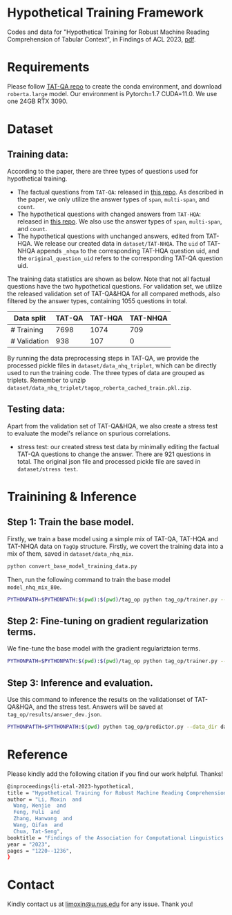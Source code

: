 # Hypothetical Training Framework
Codes and data for "Hypothetical Training for Robust Machine Reading Comprehension of Tabular Context", in Findings of ACL 2023, [pdf](https://aclanthology.org/2023.findings-acl.79.pdf). 

# Requirements
Please follow [TAT-QA repo](https://github.com/NExTplusplus/TAT-QA) to create the conda environment, and download `roberta.large` model. 
Our environment is Pytorch=1.7 CUDA=11.0. We use one 24GB RTX 3090. 

# Dataset

## Training data:
According to the paper, there are three types of questions used for hypothetical training. 
- The factual questions from `TAT-QA`: released in [this repo](https://github.com/NExTplusplus/TAT-QA). As described in the paper, we only utilize the answer types of `span`, `multi-span`, and `count`. 
- The hypothetical questions with changed answers from `TAT-HQA`: released in [this repo](https://github.com/NExTplusplus/TAT-HQA). We also use the answer types of `span`, `multi-span`, and `count`.  
- The hypothetical questions with unchanged answers, edited from TAT-HQA. We release our created data in `dataset/TAT-NHQA`. The `uid` of TAT-NHQA appends `_nhqa` to the corresponding TAT-HQA question uid, and the `original_question_uid` refers to the corresponding TAT-QA question uid. 

The training data statistics are shown as below. Note that not all factual questions have the two hypothetical questions. For validation set, we utilize the released validation set of TAT-QA&HQA for all compared methods, also filtered by the answer types, containing 1055 questions in total. 

| Data split | TAT-QA | TAT-HQA | TAT-NHQA|
| --- | --- | --- | --- |
| # Training | 7698 | 1074 | 709 |  
| # Validation | 938  | 107 | 0 | 

By running the data preprocessing steps in TAT-QA, we provide the processed pickle files in `dataset/data_nhq_triplet`, which can be directly used to run the training code. The three types of data are grouped as triplets. Remember to unzip `dataset/data_nhq_triplet/tagop_roberta_cached_train.pkl.zip`. 

## Testing data:
Apart from the validation set of TAT-QA&HQA, we also create a stress test to evaluate the model's reliance on spurious correlations. 
- stress test: our created stress test data by minimally editing the factual TAT-QA questions to change the answer. There are 921 questions in total. The original json file and processed pickle file are saved in `dataset/stress test`. 

# Trainining & Inference

## Step 1: Train the base model.

Firstly, we train a base model using a simple mix of TAT-QA, TAT-HQA and TAT-NHQA data on `TagOp` structure. Firstly, we covert the training data into a mix of them, saved in `dataset/data_nhq_mix`. 

```bash
python convert_base_model_training_data.py
```
Then, run the following command to train the base model `model_nhq_mix_80e`. 

```bash
PYTHONPATH=$PYTHONPATH:$(pwd):$(pwd)/tag_op python tag_op/trainer.py --data_dir dataset/data_nhq_mix --test_dir dataset/data_nhq_mix --save_dir tag_op/model_nhq_mix_b16_80epoch --batch_size 16 --eval_batch_size 16 --oq_weight 0 --hq_weight 0 --do_finetune 0 --max_epoch 80 --roberta_model roberta.large
```

## Step 2: Fine-tuning on gradient regularization terms.

We fine-tune the base model with the gradient regulariztaion terms. 

```bash
PYTHONPATH=$PYTHONPATH:$(pwd):$(pwd)/tag_op python tag_op/trainer.py --data_dir dataset/data_nhq_triplet --test_dir dataset/data_nhq_triplet --save_dir tag_op/model_ow001_hw001_60epoch --batch_size 8 --eval_batch_size 8 --oq_weight 0.01 --hq_weight 0.01 --do_finetune 1 --model_finetune_from tag_op/model_nhq_mix_b16_80epoch --save_model_from_epoch 10 --max_epoch 60 --learning_rate 5e-5 --bert_learning_rate 1.5e-6 --roberta_model roberta.large
```

## Step 3: Inference and evaluation. 

Use this command to inference the results on the validationset of TAT-QA&HQA, and the stress test. Answers will be saved at `tag_op/results/answer_dev.json`. 

```bash
PYTHONPAfTH=$PYTHONPATH:$(pwd) python tag_op/predictor.py --data_dir dataset/data_nhq_triplet --test_data_dir dataset/[data_nhq_triplet/stress_test] --save_dir tag_op/results --eval_batch_size 16 --model_path tag_op/model_ow001_hw001_60epoch 
```

# Reference
Please kindly add the following citation if you find our work helpful. Thanks!
```bash 
@inproceedings{li-etal-2023-hypothetical,
title = "Hypothetical Training for Robust Machine Reading Comprehension of Tabular Context",
author = "Li, Moxin  and
  Wang, Wenjie  and
  Feng, Fuli  and
  Zhang, Hanwang  and
  Wang, Qifan  and
  Chua, Tat-Seng",
booktitle = "Findings of the Association for Computational Linguistics: ACL 2023",
year = "2023",
pages = "1220--1236",
}
```

# Contact
Kindly contact us at [limoxin@u.nus.edu](mailto:limoxin@u.nus.edu) for any issue. Thank you!

